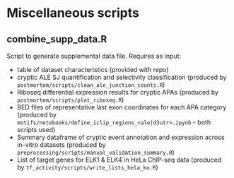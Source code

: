 # Miscellaneous scripts

## combine_supp_data.R

Script to generate supplemental data file. Requires as input:

- table of dataset characteristics (provided with repo)
- cryptic ALE SJ quantification and selectivity classification (produced by `postmortem/scripts/clean_ale_junction_counts.R`)
- Riboseq differential expression results for cryptic APAs (produced by `postmortem/scripts/plot_riboseq.R`)
- BED files of representative last exon coordinates for each APA category (produced by `motifs/notebooks/define_iclip_regions_<ale|d3utr>.ipynb` - both scripts used)
- Summary dataframe of cryptic event annotation and expression across in-vitro datasets (produced by `preprocessing/scripts/manual_validation_summary.R`)
- List of target genes for ELK1 & ELK4 in HeLa ChIP-seq data (produced by `tf_activity/scripts/write_lists_hela_ko.R`)